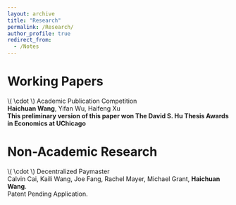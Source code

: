 ```yaml
---
layout: archive
title: "Research"
permalink: /Research/
author_profile: true
redirect_from:
  - /Notes
---
```



Working Papers
======

\\( \cdot \\) Academic Publication Competition <br>
**Haichuan Wang**, Yifan Wu, Haifeng Xu <br>
**This preliminary version of this paper won The David S. Hu Thesis Awards in Economics at UChicago** <br>

Non-Academic Research
======
\\( \cdot \\)  Decentralized Paymaster <br>
Calvin Cai, Kaili Wang, Joe Fang, Rachel Mayer, Michael Grant, **Haichuan Wang**. <br>
Patent Pending Application. <br>
